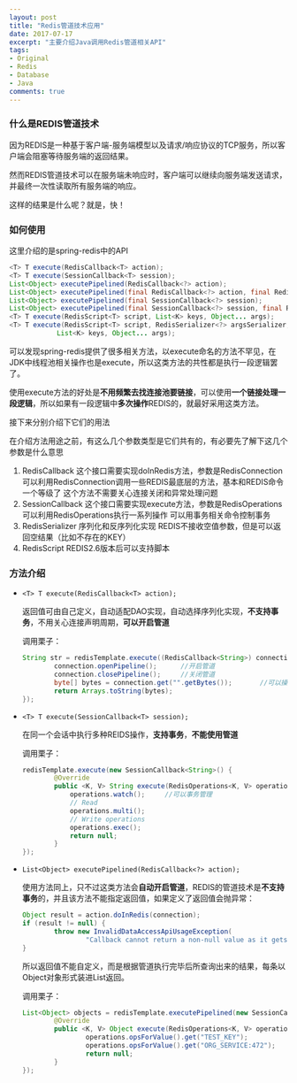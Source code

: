 ```yaml
---
layout: post
title: "Redis管道技术应用"
date: 2017-07-17
excerpt: "主要介绍Java调用Redis管道相关API"
tags: 
- Original
- Redis
- Database
- Java
comments: true
---
```


### 什么是REDIS管道技术
因为REDIS是一种基于客户端-服务端模型以及请求/响应协议的TCP服务，所以客户端会阻塞等待服务端的返回结果。

然而REDIS管道技术可以在服务端未响应时，客户端可以继续向服务端发送请求，并最终一次性读取所有服务端的响应。

这样的结果是什么呢？就是，快！

### 如何使用
这里介绍的是spring-redis中的API
```java
<T> T execute(RedisCallback<T> action);
<T> T execute(SessionCallback<T> session);
List<Object> executePipelined(RedisCallback<?> action);
List<Object> executePipelined(final RedisCallback<?> action, final RedisSerializer<?> resultSerializer);
List<Object> executePipelined(final SessionCallback<?> session);
List<Object> executePipelined(final SessionCallback<?> session, final RedisSerializer<?> resultSerializer);
<T> T execute(RedisScript<T> script, List<K> keys, Object... args);
<T> T execute(RedisScript<T> script, RedisSerializer<?> argsSerializer, RedisSerializer<T> resultSerializer,
			List<K> keys, Object... args);
```
可以发现spring-redis提供了很多相关方法，以execute命名的方法不罕见，在JDK中线程池相关操作也是execute，所以这类方法的共性都是执行一段逻辑罢了。

使用execute方法的好处是**不用频繁去找连接池要链接**，可以使用**一个链接处理一段逻辑**，所以如果有一段逻辑中**多次操作**REDIS的，就最好采用这类方法。

接下来分别介绍下它们的用法

在介绍方法用途之前，有这么几个参数类型是它们共有的，有必要先了解下这几个参数是什么意思
1. RedisCallback
		这个接口需要实现doInRedis方法，参数是RedisConnection
		可以利用RedisConnection调用一些REDIS最底层的方法，基本和REDIS命令一个等级了
		这个方法不需要关心连接关闭和异常处理问题
2. SessionCallback
		这个接口需要实现execute方法，参数是RedisOperations
		可以利用RedisOperations执行一系列操作
		可以用事务相关命令控制事务
3. RedisSerializer
		序列化和反序列化实现
		REDIS不接收空值参数，但是可以返回空结果（比如不存在的KEY）
4. RedisScript
		REDIS2.6版本后可以支持脚本

### 方法介绍
- `<T> T execute(RedisCallback<T> action);`

	返回值可由自己定义，自动适配DAO实现，自动选择序列化实现，**不支持事务**，不用关心连接声明周期，**可以开启管道**

	调用栗子：
    ```java
    String str = redisTemplate.execute((RedisCallback<String>) connection -> {
            connection.openPipeline();		//开启管道
            connection.closePipeline();		//关闭管道
            byte[] bytes = connection.get("".getBytes());		//可以操作数据
            return Arrays.toString(bytes);
    });
    ```


-  `<T> T execute(SessionCallback<T> session);`

	在同一个会话中执行多种REIDS操作，**支持事务**，**不能使用管道**

	调用栗子：
    ```java
    redisTemplate.execute(new SessionCallback<String>() {
            @Override
            public <K, V> String execute(RedisOperations<K, V> operations) throws DataAccessException {
                operations.watch();		//可以事务管理
                // Read
                operations.multi();
                // Write operations
                operations.exec();
                return null;
            }
    });
    ```

- `List<Object> executePipelined(RedisCallback<?> action);`

	使用方法同上，只不过这类方法会**自动开启管道**，REDIS的管道技术是**不支持事务**的，并且该方法不能指定返回值，如果定义了返回值会抛异常：
    ```java
    Object result = action.doInRedis(connection);
    if (result != null) {
            throw new InvalidDataAccessApiUsageException(
                    "Callback cannot return a non-null value as it gets overwritten by the pipeline");
    }
    ```
    所以返回值不能自定义，而是根据管道执行完毕后所查询出来的结果，每条以Object对象形式装进List返回。

	调用栗子：
    ```java
    List<Object> objects = redisTemplate.executePipelined(new SessionCallback<Object>() {
            @Override
            public <K, V> Object execute(RedisOperations<K, V> operations) throws DataAccessException {
                    operations.opsForValue().get("TEST_KEY");
                    operations.opsForValue().get("ORG_SERVICE:472");
                    return null;
            }
    });
    ```
